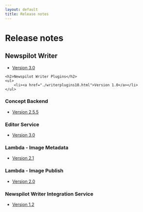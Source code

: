 ```yaml
---
layout: default
title: Release notes
---
```

# Release notes  

<div class="release-notes">
    <h2>Newspilot Writer</h2>    
    <ul>
        <li><a href="./writer30.html">Version 3.0</a></li>
    </ul>

    <h2>Newspilot Writer Plugins</h2>
    <ul>
        <li><a href="./writerplugins10.html">Version 1.0</a></li>
    </ul>
</div>

<div class="release-notes">
    <h3>Concept Backend</h3>
    <ul>
        <li><a href="./conceptbackend255.html">Version 2.5.5</a></li>
    </ul>
</div>

<div class="release-notes">
    <h3>Editor Service</h3>
    <ul>
        <li><a href="./editorservice30.html">Version 3.0</a></li>
    </ul>
</div>

<div class="release-notes">
    <h3>Lambda - Image Metadata</h3>
    <ul>
        <li><a href="./imagemetadata21.html">Version 2.1</a></li>
    </ul>
</div>

<div class="release-notes">
    <h3>Lambda - Image Publish</h3>
    <ul>
        <li><a href="./imagepublish20.html">Version 2.0</a></li>
    </ul>
</div>

<div class="release-notes">
    <h3>Newspilot Writer Integration Service</h3>
    <ul>
        <li><a href="./writerintegrationservice12.html">Version 1.2</a></li>
    </ul>
</div>
